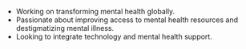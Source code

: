 - Working on transforming mental health globally.
- Passionate about improving access to mental health resources and destigmatizing mental illness.
- Looking to integrate technology and mental health support.
